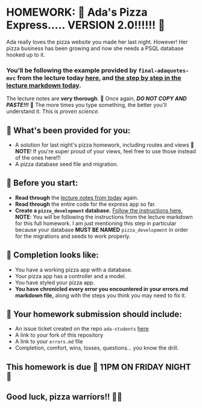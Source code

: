 # HOMEWORK: 🍕 Ada's Pizza Express..... VERSION 2.0!!!!!! 🍕

Ada really loves the pizza website you made her last night. However! Her pizza business has been growing and now she needs a PSQL database hooked up to it. 

### You'll be following the example provided by `final-adaquotes-mvc` from the lecture today [here](https://git.generalassemb.ly/nyc-wdi-ada/LECTURE_U02_D09_ExpressMVC/tree/master/final-adaquotes-mvc), and [the step by step in the lecture markdown today](https://git.generalassemb.ly/nyc-wdi-ada/LECTURE_U02_D09_ExpressMVC/).

The lecture notes are **very thorough**. 🚨 Once again, ***DO NOT COPY AND PASTE!!!*** 🚨 The more times you type something, the better you'll understand it. This is _proven science_.

## 🍕 What's been provided for you:

- A solution for last night's pizza homework, including routes and views 🙌 **NOTE**! If you're super proud of your views, feel free to use those instead of the ones here!!!
- A pizza database seed file and migration.

## 🍕 Before you start:

- **Read through** the [lecture notes from today](https://git.generalassemb.ly/nyc-wdi-ada/LECTURE_U02_D09_ExpressMVC/) again.
- **Read through** the entire code for the express app so far.
- **Create a `pizza_development` database.** [Follow the instructions here.](https://git.generalassemb.ly/nyc-wdi-ada/LECTURE_U02_D09_ExpressMVC/#part-1-lets-set-up-our-database) **NOTE**: You will be following the instructions from the lecture markdown for this full homework. I am just mentioning this step in particular because your database **MUST BE NAMED** `pizza_development` in order for the migrations and seeds to work properly.

## 🚀 Completion looks like:

- You have a working pizza app with a database.
- Your pizza app has a controller and a model.
- You have styled your pizza app.
- **You have chronicled every error you encountered in your errors.md markdown file,** along with the steps you think you may need to fix it.



## 🚀 Your homework submission should include:

- An issue ticket created on the repo `ada-students` [here](https://git.generalassemb.ly/nyc-wdi-ada/ada-students/issues/new)
- A link to your fork of this repository
- A link to your `errors.md` file
- Completion, comfort, wins, losses, questions... you know the drill.

## This homework is due 🚨 11PM ON FRIDAY NIGHT 🚨

## Good luck, pizza warriors!! 💪💪
